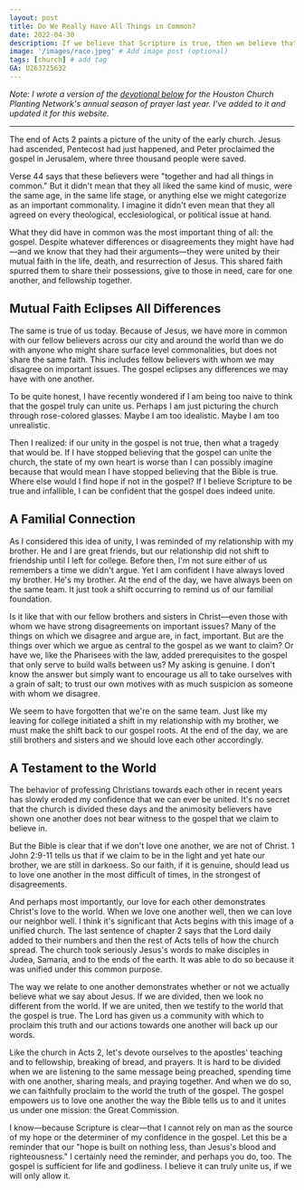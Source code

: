 ```yaml
---
layout: post
title: Do We Really Have All Things in Common?
date: 2022-04-30
description: If we believe that Scripture is true, then we believe that the gospel has the power to unite us as fellow believers, regardless of our disagreements.  # Add post description (optional)
image: '/images/race.jpeg' # Add image post (optional)
tags: [church] # add tag
GA: U263725632
---
```


*Note: I wrote a version of the <a href="https://www.flipsnack.com/hcpninc/day-13-of-awaken-houston.html" target="blank">devotional below</a> for the Houston Church Planting Network's annual season of prayer last year. I've added to it and updated it for this website.* 

---

The end of Acts 2 paints a picture of the unity of the early church. Jesus had ascended, Pentecost had just happened, and Peter proclaimed the gospel in Jerusalem, where three thousand people were saved.

Verse 44 says that these believers were "together and had all things in common." But it didn't mean that they all liked the same kind of music, were the same age, in the same life stage, or anything else we might categorize as an important commonality. I imagine it didn't even mean that they all agreed on every theological, ecclesiological, or political issue at hand. 

What they did have in common was the most important thing of all: the gospel. Despite whatever differences or disagreements they might have had—and we know that they had their arguments—they were united by their mutual faith in the life, death, and resurrection of Jesus. This shared faith spurred them to share their possessions, give to those in need, care for one another, and fellowship together.

## Mutual Faith Eclipses All Differences

The same is true of us today. Because of Jesus, we have more in common with our fellow believers across our city and around the world than we do with anyone who might share surface level commonalities, but does not share the same faith. This includes fellow believers with whom we may disagree on important issues. The gospel eclipses any differences we may have with one another. 

To be quite honest, I have recently wondered if I am being too naive to think that the gospel truly can unite us. Perhaps I am just picturing the church through rose-colored glasses. Maybe I am too idealistic. Maybe I am too unrealistic.

Then I realized: if our unity in the gospel is not true, then what a tragedy that would be. If I have stopped believing that the gospel can unite the church, the state of my own heart is worse than I can possibly imagine because that would mean I have stopped believing that the Bible is true. Where else would I find hope if not in the gospel? If I believe Scripture to be true and infallible, I can be confident that the gospel does indeed unite.

## A Familial Connection

As I considered this idea of unity, I was reminded of my relationship with my brother. He and I are great friends, but our relationship did not shift to friendship until I left for college. Before then, I'm not sure either of us remembers a time we didn't argue. Yet I am confident I have always loved my brother. He's my brother. At the end of the day, we have always been on the same team. It just took a shift occurring to remind us of our familial foundation.

Is it like that with our fellow brothers and sisters in Christ—even those with whom we have strong disagreements on important issues? Many of the things on which we disagree and argue are, in fact, important. But are the things over which we argue as central to the gospel as we want to claim?  Or have we, like the Pharisees with the law, added prerequisites to the gospel that only serve to build walls between us? My asking is genuine. I don't know the answer but simply want to encourage us all to take ourselves with a grain of salt; to trust our own motives with as much suspicion as someone with whom we disagree. 

We seem to have forgotten that we're on the same team.  Just like my leaving for college initiated a shift in my relationship with my brother, we must make the shift back to our gospel roots. At the end of the day, we are still brothers and sisters and we should love each other accordingly.

## A Testament to the World
The behavior of professing Christians towards each other in recent years has slowly eroded my confidence that we can ever be united. It's no secret that the church is divided these days and the animosity believers have shown one another does not bear witness to the gospel that we claim to believe in.

But the Bible is clear that if we don't love one another, we are not of Christ. 1 John 2:9-11 tells us that if we claim to be in the light and yet hate our brother, we are still in darkness. So our faith, if it is genuine, should lead us to love one another in the most difficult of times, in the strongest of disagreements. 

And perhaps most importantly, our love for each other demonstrates Christ's love to the world. When we love one another well, then we can love our neighbor well. I think it's significant that Acts begins with this image of a unified church. The last sentence of chapter 2 says that the Lord daily added to their numbers and then the rest of Acts tells of how the church spread. The church took seriously Jesus's words to make disciples in Judea, Samaria, and to the ends of the earth. It was able to do so because it was unified under this common purpose. 

The way we relate to one another demonstrates whether or not we actually believe what we say about Jesus. If we are divided, then we look no different from the world. If we are united, then we testify to the world that the gospel is true. The Lord has given us a community with which to proclaim this truth and our actions towards one another will back up our words.

Like the church in Acts 2, let's devote ourselves to the apostles' teaching and to fellowship, breaking of bread, and prayers. It is hard to be divided when we are listening to the same message being preached, spending time with one another, sharing meals, and praying together. And when we do so, we can faithfully proclaim to the world the truth of the gospel. The gospel empowers us to love one another the way the Bible tells us to and it unites us under one mission: the Great Commission.

I know—because Scripture is clear—that I cannot  rely on man as the source of my hope or the determiner of my confidence in the gospel. Let this be a reminder that our "hope is built on nothing less, than Jesus's blood and righteousness." I certainly need the reminder, and perhaps you do, too. The gospel is sufficient for life and godliness. I believe it can truly unite us, if we will only allow it.
